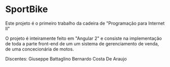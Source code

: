 # SportBike
Este projeto é o primeiro trabalho da cadeira de "Programação para Internet II"

O projeto é inteiramente feito em "Angular 2" e consiste na implementação de toda a parte front-end de um um sistema de gerenciamento de venda, de uma concecionária de motos.

Discentes:
Giuseppe Battaglino
Bernardo Costa De Araujo
